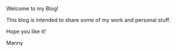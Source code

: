 Welcome to my Blog!

This blog is intended to share some of my work and personal stuff.

Hope you like it!

Manny
